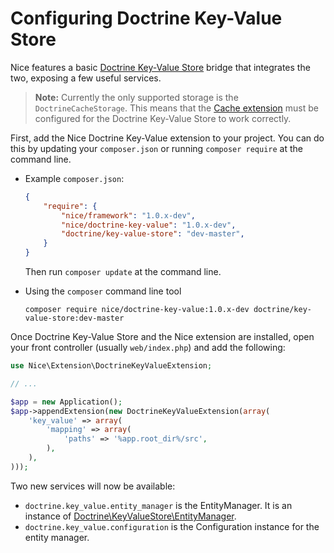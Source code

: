 Configuring Doctrine Key-Value Store
====================================

Nice features a basic [Doctrine Key-Value Store](https://github.com/doctrine/KeyValueStore) bridge that 
integrates the two, exposing a few useful services.

>   **Note:** Currently the only supported storage is the `DoctrineCacheStorage`. This means that the 
    [Cache extension](cache.md) must be configured for the Doctrine Key-Value Store to work correctly.

First, add the Nice Doctrine Key-Value extension to your project. You can do this by updating your `composer.json` or
running `composer require` at the command line.

*   Example `composer.json`:

    ```json
    {
        "require": {
            "nice/framework": "1.0.x-dev",
            "nice/doctrine-key-value": "1.0.x-dev",
            "doctrine/key-value-store": "dev-master",
        }
    }
    ```
    
    Then run `composer update` at the command line.
    

*   Using the `composer` command line tool

    ```
    composer require nice/doctrine-key-value:1.0.x-dev doctrine/key-value-store:dev-master
    ```

Once Doctrine Key-Value Store and the Nice extension are installed, open your front controller (usually `web/index.php`) 
and add the following:

```php
use Nice\Extension\DoctrineKeyValueExtension;

// ...

$app = new Application();
$app->appendExtension(new DoctrineKeyValueExtension(array(
    'key_value' => array(
        'mapping' => array(
            'paths' => '%app.root_dir%/src',
        ),
    ),
)));
```

Two new services will now be available:

* `doctrine.key_value.entity_manager` is the EntityManager. It is an instance of 
[Doctrine\KeyValueStore\EntityManager](https://github.com/doctrine/KeyValueStore/blob/master/lib/Doctrine/KeyValueStore/EntityManager.php).
* `doctrine.key_value.configuration` is the Configuration instance for the entity manager.
